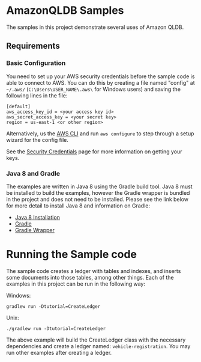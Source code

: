 # AmazonQLDB Samples

The samples in this project demonstrate several uses of Amazon QLDB.

## Requirements

### Basic Configuration

You need to set up your AWS security credentials before the sample code is able
to connect to AWS. You can do this by creating a file named "config" at `~/.aws/` 
(`C:\Users\USER_NAME\.aws\` for Windows users) and saving the following lines in the file:

    [default]
    aws_access_key_id = <your access key id>
    aws_secret_access_key = <your secret key>
    region = us-east-1 <or other region>

Alternatively, us the [AWS CLI](https://aws.amazon.com/cli/) and run `aws configure` to 
step through a setup wizard for the config file.

See the [Security Credentials](http://aws.amazon.com/security-credentials) page
for more information on getting your keys.

### Java 8 and Gradle

The examples are written in Java 8 using the Gradle build tool. Java 8 must be installed to build the examples, however 
the Gradle wrapper is bundled in the project and does not need to be installed. Please see the link below for more 
detail to install Java 8 and information on Gradle:

* [Java 8 Installation](https://docs.oracle.com/javase/8/docs/technotes/guides/install/install_overview.html)
* [Gradle]()
* [Gradle Wrapper](https://docs.gradle.org/3.3/userguide/gradle_wrapper.html)

# Running the Sample code

The sample code creates a ledger with tables and indexes, and inserts some documents into those tables,
among other things. Each of the examples in this project can be run in the following way:

Windows:

```
gradlew run -Dtutorial=CreateLedger
```

Unix:

```
./gradlew run -Dtutorial=CreateLedger
```

The above example will build the CreateLedger class with the necessary dependencies and create a ledger named:
`vehicle-registration`. You may run other examples after creating a ledger.
